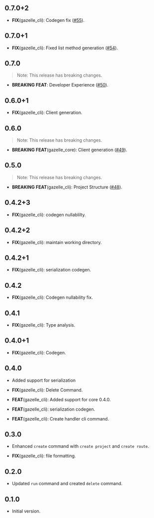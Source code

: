## 0.7.0+2

 - **FIX**(gazelle_cli): Codegen fix ([#55](https://github.com/intales/gazelle/issues/55)).

## 0.7.0+1

 - **FIX**(gazelle_cli): Fixed list method generation ([#54](https://github.com/intales/gazelle/issues/54)).

## 0.7.0

> Note: This release has breaking changes.

 - **BREAKING** **FEAT**: Developer Experience ([#50](https://github.com/intales/gazelle/issues/50)).

## 0.6.0+1

 - **FIX**(gazelle_cli): Client generation.

## 0.6.0

> Note: This release has breaking changes.

 - **BREAKING** **FEAT**(gazelle_core): Client generation ([#49](https://github.com/intales/gazelle/issues/49)).

## 0.5.0

> Note: This release has breaking changes.

 - **BREAKING** **FEAT**(gazelle_cli): Project Structure ([#48](https://github.com/intales/gazelle/issues/48)).

## 0.4.2+3

 - **FIX**(gazelle_cli): codegen nullablilty.

## 0.4.2+2

 - **FIX**(gazelle_cli): maintain working directory.

## 0.4.2+1

 - **FIX**(gazelle_cli): serialization codegen.

## 0.4.2

 - **FIX**(gazelle_cli): Codegen nullability fix.

## 0.4.1

 - **FIX**(gazelle_cli): Type analysis.

## 0.4.0+1

 - **FIX**(gazelle_cli): Codegen.

## 0.4.0

 - Added support for serialization

 - **FIX**(gazelle_cli): Delete Command.
 - **FEAT**(gazelle_cli): Added support for core 0.4.0.
 - **FEAT**(gazelle_cli): serialization codegen.
 - **FEAT**(gazelle_cli): Create handler cli command.

## 0.3.0

 - Enhanced `create` command with `create project` and `create route`.

 - **FIX**(gazelle_cli): file formatting.

## 0.2.0

 - Updated `run` command and created `delete` command.

## 0.1.0

- Initial version.
